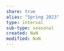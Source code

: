 ```yaml
---
share: true
alias: "Spring 2023"
type: interval
sub-type: seasonal
created: NaN 
modified: NaN
---
```


